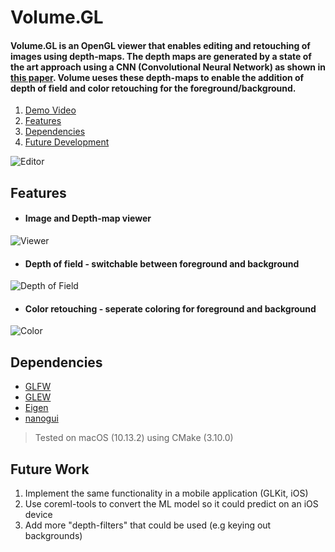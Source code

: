# Volume.GL

#### Volume.GL is an OpenGL viewer that enables editing and retouching of images using depth-maps. The depth maps are generated by a state of the art approach using a CNN (Convolutional Neural Network) as shown in [this paper](https://cs.nyu.edu/~deigen/depth/). Volume ueses these depth-maps to enable the addition of depth of field and color retouching for the foreground/background.
1. [Demo Video](https://www.youtube.com/watch?v=CAsy_jm85ZY)
1. [Features](#features)
1. [Dependencies](#dependencies)
1. [Future Development](#future-work)

![Editor](https://github.com/NYUCG2017/assignment-4-juniorxsound/blob/master/resources/editor.gif)

## Features

- #### Image and Depth-map viewer

![Viewer](https://github.com/NYUCG2017/assignment-4-juniorxsound/blob/master/resources/depthmap.gif)

- #### Depth of field - switchable between foreground and background

![Depth of Field](https://github.com/NYUCG2017/assignment-4-juniorxsound/blob/master/resources/dof.gif)

- #### Color retouching  - seperate coloring for foreground and background

![Color](https://github.com/NYUCG2017/assignment-4-juniorxsound/blob/master/resources/color.gif)

## Dependencies
- [GLFW](https://github.com/glfw/glfw)
- [GLEW](https://github.com/nigels-com/glew)
- [Eigen](https://github.com/libigl/eigen)
- [nanogui](https://github.com/wjakob/nanogui)

> Tested on macOS (10.13.2) using CMake (3.10.0)

## Future Work
1. Implement the same functionality in a mobile application (GLKit, iOS)
1. Use coreml-tools to convert the ML model so it could predict on an iOS device
1. Add more "depth-filters" that could be used (e.g keying out backgrounds)
